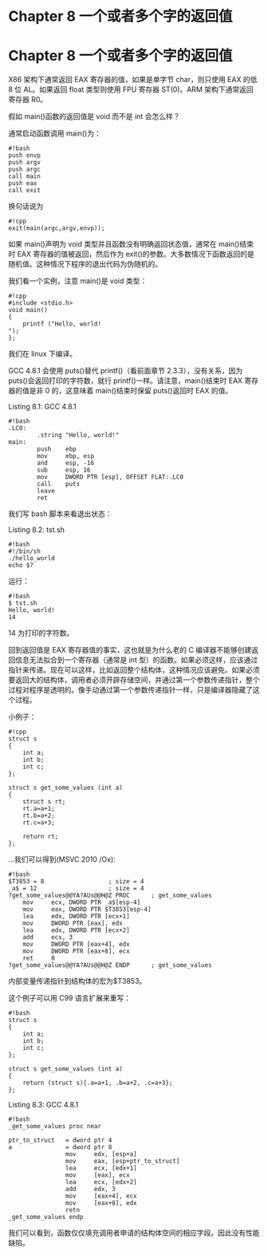 # Chapter 8 一个或者多个字的返回值

# Chapter 8 一个或者多个字的返回值

X86 架构下通常返回 EAX 寄存器的值，如果是单字节 char，则只使用 EAX 的低 8 位 AL。如果返回 float 类型则使用 FPU 寄存器 ST(0)。ARM 架构下通常返回寄存器 R0。

假如 main()函数的返回值是 void 而不是 int 会怎么样？

通常启动函数调用 main()为：

```
#!bash
push envp
push argv
push argc
call main
push eax
call exit 
```

换句话说为

```
#!cpp
exit(main(argc,argv,envp)); 
```

如果 main()声明为 void 类型并且函数没有明确返回状态值，通常在 main()结束时 EAX 寄存器的值被返回，然后作为 exit()的参数。大多数情况下函数返回的是随机值。这种情况下程序的退出代码为伪随机的。

我们看一个实例，注意 main()是 void 类型：

```
#!cpp
#include <stdio.h>
void main()
{
    printf ("Hello, world!
");
}; 
```

我们在 linux 下编译。

GCC 4.8.1 会使用 puts()替代 printf()（看前面章节 2.3.3），没有关系，因为 puts()会返回打印的字符数，就行 printf()一样。请注意，main()结束时 EAX 寄存器的值是非 0 的，这意味着 main()结束时保留 puts()返回时 EAX 的值。

Listing 8.1: GCC 4.8.1

```
#!bash
.LC0:
        .string "Hello, world!"
main:
        push    ebp
        mov     ebp, esp
        and     esp, -16
        sub     esp, 16
        mov     DWORD PTR [esp], OFFSET FLAT:.LC0
        call    puts
        leave
        ret 
```

我们写 bash 脚本来看退出状态：

Listing 8.2: tst.sh

```
#!bash
#!/bin/sh
./hello_world
echo $? 
```

运行：

```
#!bash
$ tst.sh
Hello, world!
14 
```

14 为打印的字符数。

回到返回值是 EAX 寄存器值的事实，这也就是为什么老的 C 编译器不能够创建返回信息无法拟合到一个寄存器（通常是 int 型）的函数。如果必须这样，应该通过指针来传递。现在可以这样，比如返回整个结构体，这种情况应该避免。如果必须要返回大的结构体，调用者必须开辟存储空间，并通过第一个参数传递指针，整个过程对程序是透明的。像手动通过第一个参数传递指针一样，只是编译器隐藏了这个过程。

小例子：

```
#!cpp
struct s
{
    int a;
    int b;
    int c;
};

struct s get_some_values (int a)
{
    struct s rt;
    rt.a=a+1;
    rt.b=a+2;
    rt.c=a+3;

    return rt;
}; 
```

…我们可以得到(MSVC 2010 /Ox):

```
#!bash
$T3853 = 8                  ; size = 4
_a$ = 12                    ; size = 4
?get_some_values@@YA?AUs@@H@Z PROC      ; get_some_values
    mov     ecx, DWORD PTR _a$[esp-4]
    mov     eax, DWORD PTR $T3853[esp-4]
    lea     edx, DWORD PTR [ecx+1]
    mov     DWORD PTR [eax], edx
    lea     edx, DWORD PTR [ecx+2]
    add     ecx, 3
    mov     DWORD PTR [eax+4], edx
    mov     DWORD PTR [eax+8], ecx
    ret     0
?get_some_values@@YA?AUs@@H@Z ENDP      ; get_some_values 
```

内部变量传递指针到结构体的宏为$T3853。

这个例子可以用 C99 语言扩展来重写：

```
#!bash
struct s
{
    int a;
    int b;
    int c;
};

struct s get_some_values (int a)
{
    return (struct s){.a=a+1, .b=a+2, .c=a+3};
}; 
```

Listing 8.3: GCC 4.8.1

```
#!bash
_get_some_values proc near

ptr_to_struct   = dword ptr 4
a               = dword ptr 8
                mov     edx, [esp+a]
                mov     eax, [esp+ptr_to_struct]
                lea     ecx, [edx+1]
                mov     [eax], ecx
                lea     ecx, [edx+2]
                add     edx, 3
                mov     [eax+4], ecx
                mov     [eax+8], edx
                retn
_get_some_values endp 
```

我们可以看到，函数仅仅填充调用者申请的结构体空间的相应字段。因此没有性能缺陷。